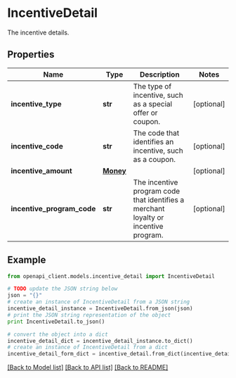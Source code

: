 # IncentiveDetail

The incentive details.

## Properties

Name | Type | Description | Notes
------------ | ------------- | ------------- | -------------
**incentive_type** | **str** | The type of incentive, such as a special offer or coupon. | [optional] 
**incentive_code** | **str** | The code that identifies an incentive, such as a coupon. | [optional] 
**incentive_amount** | [**Money**](Money.md) |  | [optional] 
**incentive_program_code** | **str** | The incentive program code that identifies a merchant loyalty or incentive program. | [optional] 

## Example

```python
from openapi_client.models.incentive_detail import IncentiveDetail

# TODO update the JSON string below
json = "{}"
# create an instance of IncentiveDetail from a JSON string
incentive_detail_instance = IncentiveDetail.from_json(json)
# print the JSON string representation of the object
print IncentiveDetail.to_json()

# convert the object into a dict
incentive_detail_dict = incentive_detail_instance.to_dict()
# create an instance of IncentiveDetail from a dict
incentive_detail_form_dict = incentive_detail.from_dict(incentive_detail_dict)
```
[[Back to Model list]](../README.md#documentation-for-models) [[Back to API list]](../README.md#documentation-for-api-endpoints) [[Back to README]](../README.md)


